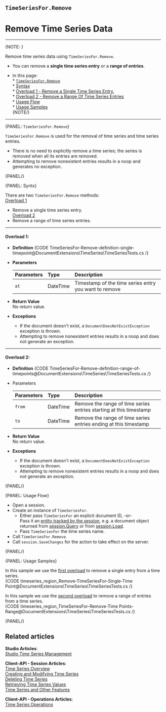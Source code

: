﻿## `TimeSeriesFor.Remove`
# Remove Time Series Data

---

{NOTE: }

Remove time series data using `TimeSeriesFor.Remove`.  

* You can remove a **single time series entry** or a **range of entries**.  

* In this page:  
      * [`TimeSeriesFor.Remove`](../../../../document-extensions/timeseries/client-api/session-methods/remove-ts-data#timeseriesfor.remove)  
      * [Syntax](../../../../document-extensions/timeseries/client-api/session-methods/remove-ts-data#syntx)  
         * [Overload 1 - Remove a Single Time Series Entry.](../../../../document-extensions/timeseries/client-api/session-methods/remove-ts-data#overload-1)  
         * [Overload 2 - Remove a Range Of Time Series Entries](../../../../document-extensions/timeseries/client-api/session-methods/remove-ts-data#overload-2)  
      * [Usage Flow](../../../../document-extensions/timeseries/client-api/session-methods/remove-ts-data#usage-flow)  
      * [Usage Samples](../../../../document-extensions/timeseries/client-api/session-methods/remove-ts-data#usage-samples)  
{NOTE/}

---

{PANEL: `TimeSeriesFor.Remove`}

`TimeSeriesFor.Remove` is used for the removal of time series and 
time series entries.  

* There is no need to explicitly remove a time series; 
  the series is removed when all its entries are removed.  
* Attempting to remove nonexistent entries results in a noop 
  and generates no exception.  


{PANEL/}

{PANEL: Syntx}

There are two `TimeSeriesFor.Remove` methods:  
[Overload 1](../../../../document-extensions/timeseries/client-api/session-methods/remove-ts-data#overload-1) 
- Remove a single time series entry.  
[Overload 2](../../../../document-extensions/timeseries/client-api/session-methods/remove-ts-data#overload-2) 
- Remove a range of time series entries.  

---

#### Overload 1:  

* **Definition**
  {CODE TimeSeriesFor-Remove-definition-single-timepoint@DocumentExtensions\TimeSeries\TimeSeriesTests.cs /}

* **Parameters**  

    | Parameters | Type | Description |
    |:-------------|:-------------|:-------------|
    | `at` | DateTime | Timestamp of the time series entry you want to remove |

* **Return Value**  
  No return value.  

* **Exceptions**  
   * If the document doesn't exist, a `DocumentDoesNotExistException` exception is thrown.  
   * Attempting to remove nonexistent entries results in a noop and does not generate an exception.  

---

#### Overload 2:  

* **Definition**
     {CODE TimeSeriesFor-Remove-definition-range-of-timepoints@DocumentExtensions\TimeSeries\TimeSeriesTests.cs /}

* Parameters  

     | Parameters | Type | Description |
     |:-------------|:-------------|:-------------|
     | `from` | DateTime | Remove the range of time series entries starting at this timestamp |
     | `to` | DateTime | Remove the range of time series entries ending at this timestamp |

* **Return Value**  
  No return value.  

* **Exceptions**  
   * If the document doesn't exist, a `DocumentDoesNotExistException` exception is thrown.  
   * Attempting to remove nonexistent entries results in a noop and does not generate an exception.  

{PANEL/}

{PANEL: Usage Flow}

* Open a session.  
* Create an instance of `TimeSeriesFor`.  
    * Either pass `TimeSeriesFor` an explicit document ID, -or-  
      Pass it an [entity tracked by the session](../../../client-api/session/loading-entities), e.g. a document object returned from [session.Query](../../../client-api/session/querying/how-to-query) or from [session.Load](../../../client-api/session/loading-entities#load).  
    * Pass `TimeSeriesFor` the time series name.  
* Call `TimeSeriesFor.Remove`.  
* Call `session.SaveChanges` for the action to take effect on the server.  

{PANEL/}

{PANEL: Usage Samples}

In this sample we use the [first overload](../../../../document-extensions/timeseries/client-api/session-methods/remove-ts-data#overload-1) 
to remove a single entry from a time series.  
{CODE timeseries_region_Remove-TimeSeriesFor-Single-Time Point@DocumentExtensions\TimeSeries\TimeSeriesTests.cs /}

In this sample we use the [second overload](../../../../document-extensions/timeseries/client-api/session-methods/remove-ts-data#overload-2) 
to remove a range of entries from a time series.  
{CODE timeseries_region_TimeSeriesFor-Remove-Time Points-Range@DocumentExtensions\TimeSeries\TimeSeriesTests.cs /}

{PANEL/}

## Related articles
**Studio Articles**:  
[Studio Time Series Management]()  

**Client-API - Session Articles**:  
[Time Series Overview]()  
[Creating and Modifying Time Series]()  
[Deleting Time Series]()  
[Retrieving Time Series Values]()  
[Time Series and Other Features]()  

**Client-API - Operations Articles**:  
[Time Series Operations]()  
